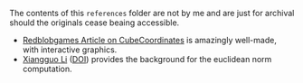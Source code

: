 The contents of this `references` folder are not by me and are just for archival should the originals cease beaing accessible.

* [Redblobgames Article on CubeCoordinates](https://www.redblobgames.com/grids/hexagons/#distances-cube) is amazingly well-made, with interactive graphics.
* [Xiangguo Li](https://www.researchgate.net/publication/235779843_Storage_and_addressing_scheme_for_practical_hexagonal_image_processing?_sg=flKEA6rk1KmOpC4LBjQJN_-NBuiR1KJtJt-XeYRXnd0z_MNUrB2gjb2FKV3iBoKg988P2xHCpQ) ([DOI](https://doi.org/10.1117/1.JEI.22.1.010502)) provides the background for the euclidean norm computation.

